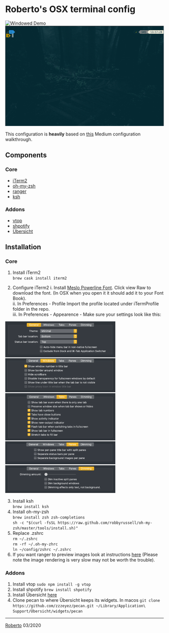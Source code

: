 # Roberto's OSX terminal config #
 
![Windowed Demo](demo/windowedDemo.png)   
![Fullscreen Demo](demo/fullscreenDemo.gif)  

This configuration is **heavily** based on [this](https://medium.com/@Clovis_app/configuration-of-a-beautiful-efficient-terminal-and-prompt-on-osx-in-7-minutes-827c29391961)
Medium configuration walkthrough.     

## Components   
### Core
* [iTerm2](https://www.iterm2.com/)  
* [oh-my-zsh](https://ohmyz.sh/)  
* [ranger](https://github.com/ranger/ranger)     
* [ksh](https://en.wikipedia.org/wiki/KornShell)

### Addons
* [vtop](https://github.com/MrRio/vtop)
* [shpotify](https://github.com/hnarayanan/shpotify)
* [Übersicht](http://tracesof.net/uebersicht/)

## Installation ##
### Core
1. Install iTerm2   
`brew cask install iterm2`   

2. Configure iTerm2 
  i. Install [Meslo Powerline Font](https://github.com/powerline/fonts/blob/master/Meslo%20Slashed/Meslo%20LG%20M%20Regular%20for%20Powerline.ttf). 
Click view Raw to download the font. (In OSX when you open it it should add it to your Font Book).    
  ii. In Preferences - Profile Import the profile located under iTermProfile folder in the repo.     
  iii. In Preferences - Appearence - Make sure your settings look like this:   
<img src="demo/iTermSettings/general.png" width="350">
<img src="demo/iTermSettings/windows.png" width="350">
<img src="demo/iTermSettings/tabs.png" width="350">
<img src="demo/iTermSettings/panes.png" width="350">
<img src="demo/iTermSettings/Dimming.png" width="350">   


3. Install ksh    
  `brew install ksh`   
4. Install oh-my-zsh    
  `brew install zsh zsh-completions`     
  `sh -c "$(curl -fsSL https://raw.github.com/robbyrussell/oh-my-zsh/master/tools/install.sh)"`   
5. Replace .zshrc   
  `rm ~/.zshrc`   
  `rm -rf ~/.oh-my-zhrc`   
  `ln ~/config/zshrc ~/.zshrc`   
6. If you want ranger to preview images look at instructions [here](https://github.com/ranger/ranger/wiki/Image-Previews) (Please note the image rendering is very slow may not be worth the trouble).

### Addons
1. Install vtop `sudo npm install -g vtop`
2. Install shpotify `brew install shpotify`
3. Install Übersicht [here](http://tracesof.net/uebersicht/)
4. Clone pecan to where Übersicht keeps its widgets. In macos `git clone https://github.com/zzzeyez/pecan.git ~/Library/Application\ Support/Übersicht/widgets/pecan`



___

[Roberto](https://robertoodogherty.github.io/) 03/2020


